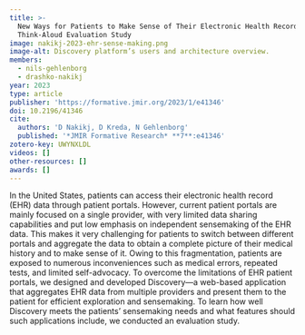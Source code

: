 ```yaml
---
title: >-
  New Ways for Patients to Make Sense of Their Electronic Health Record Data Using the Discovery Web Application:
  Think-Aloud Evaluation Study
image: nakikj-2023-ehr-sense-making.png
image-alt: Discovery platform’s users and architecture overview.
members:
  - nils-gehlenborg
  - drashko-nakikj
year: 2023
type: article
publisher: 'https://formative.jmir.org/2023/1/e41346'
doi: 10.2196/41346
cite:
  authors: 'D Nakikj, D Kreda, N Gehlenborg'
  published: '*JMIR Formative Research* **7**:e41346'
zotero-key: UWYNXLDL
videos: []
other-resources: []
awards: []
---
```

In the United States, patients can access their electronic health record (EHR) data through patient portals. However, current patient portals are mainly focused on a single provider, with very limited data sharing capabilities and put low emphasis on independent sensemaking of the EHR data. This makes it very challenging for patients to switch between different portals and aggregate the data to obtain a complete picture of their medical history and to make sense of it. Owing to this fragmentation, patients are exposed to numerous inconveniences such as medical errors, repeated tests, and limited self-advocacy. To overcome the limitations of EHR patient portals, we designed and developed Discovery—a web-based application that aggregates EHR data from multiple providers and present them to the patient for efficient exploration and sensemaking. To learn how well Discovery meets the patients’ sensemaking needs and what features should such applications include, we conducted an evaluation study.
